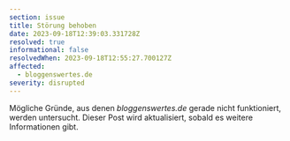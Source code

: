```yaml
---
section: issue
title: Störung behoben
date: 2023-09-18T12:39:03.331728Z
resolved: true
informational: false
resolvedWhen: 2023-09-18T12:55:27.700127Z
affected:
  - bloggenswertes.de
severity: disrupted
---
```

Mögliche Gründe, aus denen *bloggenswertes.de* gerade nicht funktioniert, werden untersucht. Dieser Post wird aktualisiert, sobald es weitere Informationen gibt.

        
